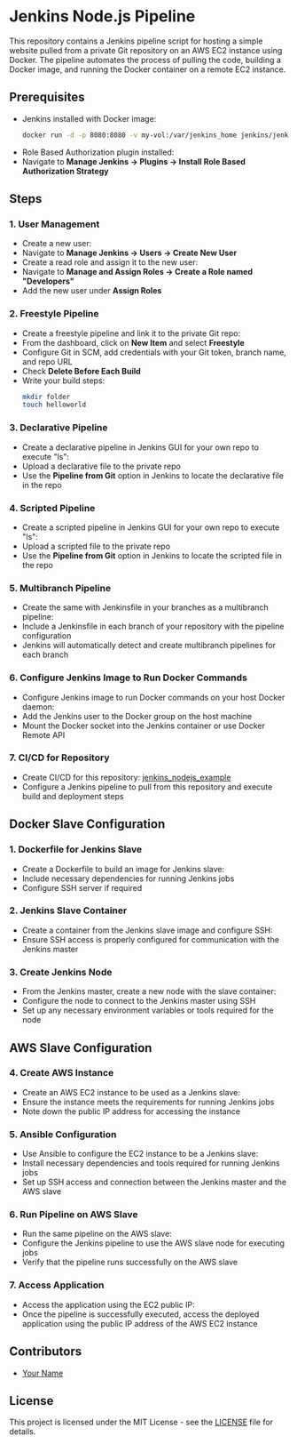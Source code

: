 # Jenkins Node.js Pipeline

This repository contains a Jenkins pipeline script for hosting a simple website pulled from a private Git repository on an AWS EC2 instance using Docker. The pipeline automates the process of pulling the code, building a Docker image, and running the Docker container on a remote EC2 instance.

## Prerequisites

- Jenkins installed with Docker image:
  ```bash
  docker run -d -p 8080:8080 -v my-vol:/var/jenkins_home jenkins/jenkins:lts
  ```
- Role Based Authorization plugin installed:
- Navigate to **Manage Jenkins -> Plugins -> Install Role Based Authorization Strategy**

## Steps

### 1. User Management

- Create a new user:
- Navigate to **Manage Jenkins -> Users -> Create New User**
- Create a read role and assign it to the new user:
- Navigate to **Manage and Assign Roles -> Create a Role named "Developers"**
- Add the new user under **Assign Roles**

### 2. Freestyle Pipeline

- Create a freestyle pipeline and link it to the private Git repo:
- From the dashboard, click on **New Item** and select **Freestyle**
- Configure Git in SCM, add credentials with your Git token, branch name, and repo URL
- Check **Delete Before Each Build**
- Write your build steps:
  ```bash
  mkdir folder
  touch helloworld
  ```

### 3. Declarative Pipeline

- Create a declarative pipeline in Jenkins GUI for your own repo to execute "ls":
- Upload a declarative file to the private repo
- Use the **Pipeline from Git** option in Jenkins to locate the declarative file in the repo

### 4. Scripted Pipeline

- Create a scripted pipeline in Jenkins GUI for your own repo to execute "ls":
- Upload a scripted file to the private repo
- Use the **Pipeline from Git** option in Jenkins to locate the scripted file in the repo

### 5. Multibranch Pipeline

- Create the same with Jenkinsfile in your branches as a multibranch pipeline:
- Include a Jenkinsfile in each branch of your repository with the pipeline configuration
- Jenkins will automatically detect and create multibranch pipelines for each branch

### 6. Configure Jenkins Image to Run Docker Commands

- Configure Jenkins image to run Docker commands on your host Docker daemon:
- Add the Jenkins user to the Docker group on the host machine
- Mount the Docker socket into the Jenkins container or use Docker Remote API

### 7. CI/CD for Repository

- Create CI/CD for this repository: [jenkins_nodejs_example](https://github.com/mahmoud254/jenkins_nodejs_example.git)
- Configure a Jenkins pipeline to pull from this repository and execute build and deployment steps

## Docker Slave Configuration

### 1. Dockerfile for Jenkins Slave

- Create a Dockerfile to build an image for Jenkins slave:
- Include necessary dependencies for running Jenkins jobs
- Configure SSH server if required

### 2. Jenkins Slave Container

- Create a container from the Jenkins slave image and configure SSH:
- Ensure SSH access is properly configured for communication with the Jenkins master

### 3. Create Jenkins Node

- From the Jenkins master, create a new node with the slave container:
- Configure the node to connect to the Jenkins master using SSH
- Set up any necessary environment variables or tools required for the node

## AWS Slave Configuration

### 4. Create AWS Instance

- Create an AWS EC2 instance to be used as a Jenkins slave:
- Ensure the instance meets the requirements for running Jenkins jobs
- Note down the public IP address for accessing the instance

### 5. Ansible Configuration

- Use Ansible to configure the EC2 instance to be a Jenkins slave:
- Install necessary dependencies and tools required for running Jenkins jobs
- Set up SSH access and connection between the Jenkins master and the AWS slave

### 6. Run Pipeline on AWS Slave

- Run the same pipeline on the AWS slave:
- Configure the Jenkins pipeline to use the AWS slave node for executing jobs
- Verify that the pipeline runs successfully on the AWS slave

### 7. Access Application

- Access the application using the EC2 public IP:
- Once the pipeline is successfully executed, access the deployed application using the public IP address of the AWS EC2 instance

## Contributors

- [Your Name](https://github.com/yourusername)

## License

This project is licensed under the MIT License - see the [LICENSE](LICENSE) file for details.
